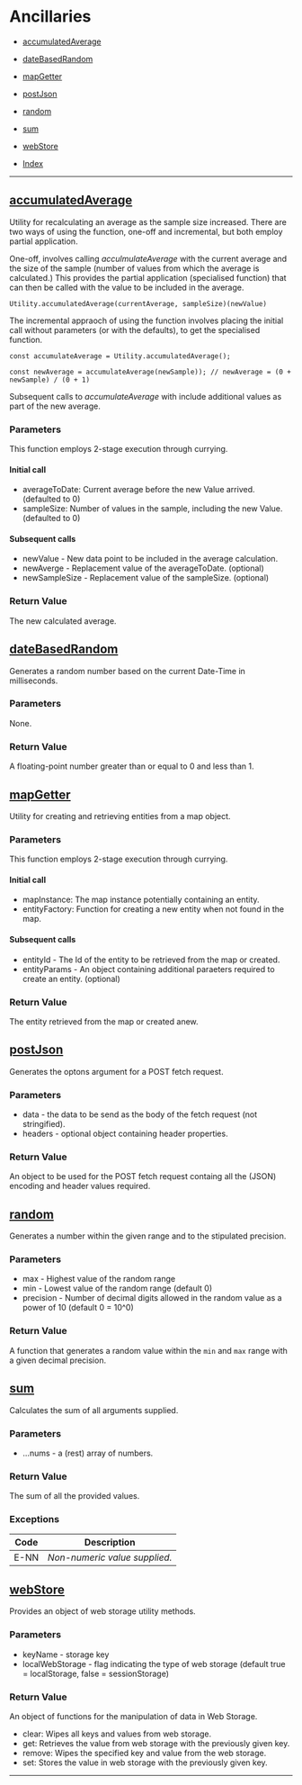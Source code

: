 # Ancillaries

- [accumulatedAverage](#accumulatedaverage)
- [dateBasedRandom](#dateBasedRandom)
- [mapGetter](#mapgetter)
- [postJson](#postJson)
- [random](#random)
- [sum](#sum)
- [webStore](#webstore)

- [Index](../README.md)

---

## [accumulatedAverage](:#accumulatedaverage)

Utility for recalculating an average as the sample size increased. There are two ways of using the function, one-off and incremental, but both employ partial application.

One-off, involves calling _acculmulateAverage_ with the current average and the size of the sample (number of values from which the average is calculated.) This provides the partial application (specialised function) that can then be called with the value to be included in the average.

`Utility.accumulatedAverage(currentAverage, sampleSize)(newValue)`

The incremental appraoch of using the function involves placing the initial call without parameters (or with the defaults), to get the specialised function.

`const accumulateAverage = Utility.accumulatedAverage();`

`const newAverage = accumulateAverage(newSample)); // newAverage = (0 + newSample) / (0 + 1)`

Subsequent calls to _accumulateAverage_ with include additional values as part of the new average.

### Parameters

This function employs 2-stage execution through currying.

#### Initial call

- averageToDate: Current average before the new Value arrived. (defaulted to 0)
- sampleSize: Number of values in the sample, including the new Value. (defaulted to 0)

#### Subsequent calls

- newValue - New data point to be included in the average calculation.
- newAverge - Replacement value of the averageToDate. (optional)
- newSampleSize - Replacement value of the sampleSize. (optional)

### Return Value

The new calculated average.

## [dateBasedRandom](:#dateBasedRandom)

Generates a random number based on the current Date-Time in milliseconds.

### Parameters

None.

### Return Value

A floating-point number greater than or equal to 0 and less than 1.

## [mapGetter](:#mapgetter)

Utility for creating and retrieving entities from a map object.

### Parameters

This function employs 2-stage execution through currying.

#### Initial call

- mapInstance: The map instance potentially containing an entity.
- entityFactory: Function for creating a new entity when not found in the map.

#### Subsequent calls

- entityId - The Id of the entity to be retrieved from the map or created.
- entityParams - An object containing additional paraeters required to create an entity. (optional)

### Return Value

The entity retrieved from the map or created anew.

## [postJson](:#postJson)

Generates the optons argument for a POST fetch request.

### Parameters

- data - the data to be send as the body of the fetch request (not stringified).
- headers - optional object containing header properties.

### Return Value

An object to be used for the POST fetch request containg all the (JSON) encoding and header values required.

## [random](:#random)

Generates a number within the given range and to the stipulated precision.

### Parameters

- max - Highest value of the random range
- min - Lowest value of the random range (default 0)
- precision - Number of decimal digits allowed in the random value as a power of 10 (default 0 = 10^0)

### Return Value

A function that generates a random value within the `min` and `max` range with a given decimal precision.

## [sum](:#sum)

Calculates the sum of all arguments supplied.

### Parameters

- ...nums - a (rest) array of numbers.

### Return Value

The sum of all the provided values.

### Exceptions

| Code |          Description          |
| :--: | :---------------------------: |
| E-NN | _Non-numeric value supplied._ |

## [webStore](:#webstore)

Provides an object of web storage utility methods.

### Parameters

- keyName - storage key
- localWebStorage - flag indicating the type of web storage (default true = localStorage, false = sessionStorage)

### Return Value

An object of functions for the manipulation of data in Web Storage.

- clear: Wipes all keys and values from web storage.
- get: Retrieves the value from web storage with the previously given key.
- remove: Wipes the specified key and value from the web storage.
- set: Stores the value in web storage with the previously given key.

---
